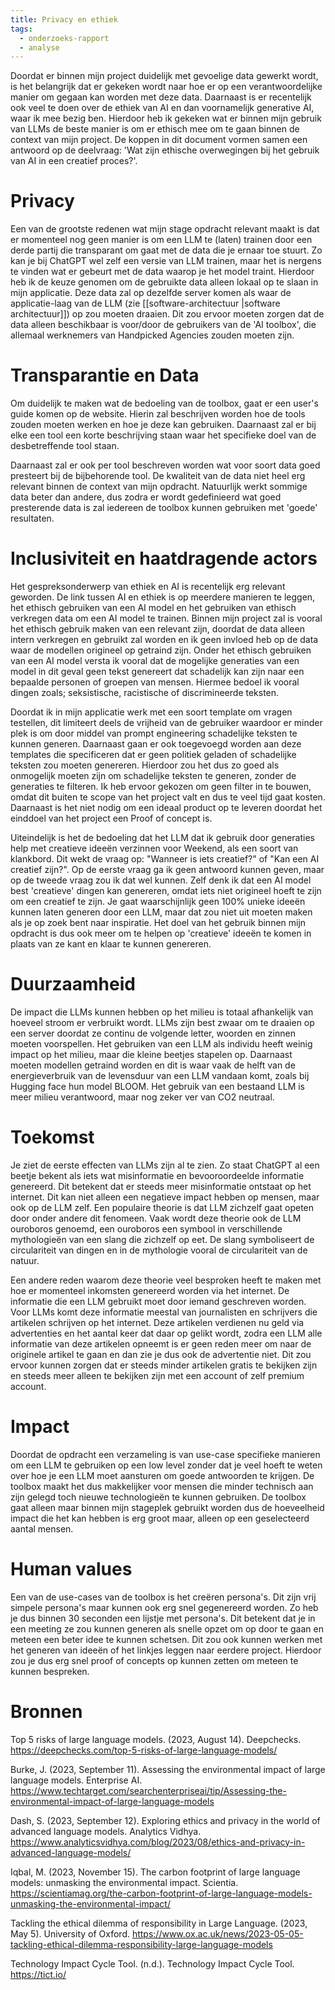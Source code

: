 ```yaml
---
title: Privacy en ethiek
tags:
  - onderzoeks-rapport
  - analyse
---
```

Doordat er binnen mijn project duidelijk met gevoelige data gewerkt wordt, is het belangrijk dat er gekeken wordt naar hoe er op een verantwoordelijke manier om gegaan kan worden met deze data. Daarnaast is er recentelijk ook veel te doen over de ethiek van AI en dan voornamelijk generative AI, waar ik mee bezig ben. Hierdoor heb ik gekeken wat er binnen mijn gebruik van LLMs de beste manier is om er ethisch mee om te gaan binnen de context van mijn project. De koppen in dit document vormen samen een antwoord op de deelvraag: 'Wat zijn ethische overwegingen bij het gebruik van AI in een creatief proces?'.

# Privacy
Een van de grootste redenen wat mijn stage opdracht relevant maakt is dat er momenteel nog geen manier is om een LLM te (laten) trainen door een derde partij die transparant om gaat met de data die je ernaar toe stuurt. Zo kan je bij ChatGPT wel zelf een versie van LLM trainen, maar het is nergens te vinden wat er gebeurt met de data waarop je het model traint. Hierdoor heb ik de keuze genomen om de gebruikte data alleen lokaal op te slaan in mijn applicatie. Deze data zal op dezelfde server komen als waar de applicatie-laag van de LLM (zie [[software-architectuur |software architectuur]]) op zou moeten draaien. Dit zou ervoor moeten zorgen dat de data alleen beschikbaar is voor/door de gebruikers van de 'AI toolbox', die allemaal werknemers van Handpicked Agencies zouden moeten zijn.

# Transparantie en Data
Om duidelijk te maken wat de bedoeling van de toolbox, gaat er een user's guide komen op de website. Hierin zal beschrijven worden hoe de tools zouden moeten werken en hoe je deze kan gebruiken. Daarnaast zal er bij elke een tool een korte beschrijving staan waar het specifieke doel van de desbetreffende tool staan. 

Daarnaast zal er ook per tool beschreven worden wat voor soort data goed presteert bij de bijbehorende tool. De kwaliteit van de data niet heel erg relevant binnen de context van mijn opdracht. Natuurlijk werkt sommige data beter dan andere, dus zodra er wordt gedefinieerd wat goed presterende data is zal iedereen de toolbox kunnen gebruiken met 'goede' resultaten. 

# Inclusiviteit en haatdragende actors
Het gespreksonderwerp van ethiek en AI is recentelijk erg relevant geworden. De link tussen AI en ethiek is op meerdere manieren te leggen, het ethisch gebruiken van een AI model en het gebruiken van ethisch verkregen data om een AI model te trainen. Binnen mijn project zal is vooral het ethisch gebruik maken van een relevant zijn, doordat de data alleen intern verkregen en gebruikt zal worden en ik geen invloed heb op de data waar de modellen origineel op getraind zijn. Onder het ethisch gebruiken van een AI model versta ik vooral dat de mogelijke generaties van een model in dit geval geen tekst genereert dat schadelijk kan zijn naar een bepaalde personen of groepen van mensen. Hiermee bedoel ik vooral dingen zoals; seksistische, racistische of discrimineerde teksten. 

Doordat ik in mijn applicatie werk met een soort template om vragen testellen, dit limiteert deels de vrijheid van de gebruiker waardoor er minder plek is om door middel van prompt engineering schadelijke teksten te kunnen generen. Daarnaast gaan er ook toegevoegd worden aan deze templates die specificeren dat er geen politiek geladen of schadelijke teksten zou moeten genereren. Hierdoor zou het dus zo goed als onmogelijk moeten zijn om schadelijke teksten te generen, zonder de generaties te filteren. Ik heb ervoor gekozen om geen filter in te bouwen, omdat dit buiten te scope van het project valt en dus te veel tijd gaat kosten. Daarnaast is het niet nodig om een ideaal product op te leveren doordat het einddoel van het project een Proof of concept is.

Uiteindelijk is het de bedoeling dat het LLM dat ik gebruik door generaties help met creatieve ideeën verzinnen voor Weekend, als een soort van klankbord.  Dit wekt de vraag op: "Wanneer is iets creatief?" of "Kan een AI creatief zijn?". Op de eerste vraag ga ik geen antwoord kunnen geven, maar op de tweede vraag zou ik dat wel kunnen. Zelf denk ik dat een AI model best 'creatieve' dingen kan genereren, omdat iets niet origineel hoeft te zijn om een creatief te zijn. Je gaat waarschijnlijk geen 100% unieke ideeën kunnen laten generen door een LLM, maar dat zou niet uit moeten maken als je op zoek bent naar inspiratie. Het doel van het gebruik binnen mijn opdracht is dus ook meer om te helpen op 'creatieve' ideeën te komen in plaats van ze kant en klaar te kunnen genereren. 

# Duurzaamheid
De impact die LLMs kunnen hebben op het milieu is totaal afhankelijk van hoeveel stroom er verbruikt wordt. LLMs zijn best zwaar om te draaien op een server doordat ze continu de volgende letter, woorden en zinnen moeten voorspellen. Het gebruiken van een LLM als individu heeft weinig impact op het milieu, maar die kleine beetjes stapelen op. Daarnaast moeten modellen getraind worden en dit is waar vaak de helft van de energieverbruik van de levensduur van een LLM vandaan komt, zoals bij Hugging face hun model BLOOM. Het gebruik van een bestaand LLM is meer milieu verantwoord, maar nog zeker ver van CO2 neutraal. 

# Toekomst
Je ziet de eerste effecten van LLMs zijn al te zien. Zo staat ChatGPT al een beetje bekent als iets wat misinformatie en bevooroordeelde informatie genereerd. Dit betekent dat er steeds meer misinformatie ontstaat op het internet. Dit kan niet alleen een negatieve impact hebben op mensen, maar ook op de LLM zelf. Een populaire theorie is dat LLM zichzelf gaat opeten door onder andere dit fenomeen. Vaak wordt deze theorie ook de LLM ouroboros genoemd, een ouroboros een symbool in verschillende mythologieën van een slang die zichzelf op eet. De slang symboliseert de circulariteit van dingen en in de mythologie vooral de circulariteit van de natuur. 

Een andere reden waarom deze theorie veel besproken heeft te maken met hoe er momenteel inkomsten genereerd worden via het internet. De informatie die een LLM gebruikt moet door iemand geschreven worden. Voor LLMs komt deze informatie meestal  van journalisten en schrijvers die artikelen schrijven op het internet. Deze artikelen verdienen nu geld via advertenties en het aantal keer dat daar op gelikt wordt, zodra een LLM alle informatie van deze artikelen opneemt is er geen reden meer om naar de originele artikel te gaan en dan zie je dus ook de advertentie niet. Dit zou ervoor kunnen zorgen dat er steeds minder artikelen gratis te bekijken zijn en steeds meer alleen te bekijken zijn met een account of zelf premium account.

# Impact
Doordat de opdracht een verzameling is van use-case specifieke manieren om een LLM te gebruiken op een low level zonder dat je veel hoeft te weten over hoe je een LLM moet aansturen om goede antwoorden te krijgen. De toolbox maakt het dus makkelijker voor mensen die minder technisch aan zijn gelegd toch nieuwe technologieën te kunnen gebruiken. De toolbox gaat alleen maar binnen mijn stageplek gebruikt worden dus de hoeveelheid impact die het kan hebben is erg groot maar, alleen op een geselecteerd aantal mensen.

# Human values
Een van de use-cases van de toolbox is het creëren persona's. Dit zijn vrij simpele persona's maar kunnen ook erg snel gegenereerd worden. Zo heb je dus binnen 30 seconden een lijstje met persona's. Dit betekent dat je in een meeting ze zou kunnen generen als snelle opzet om op door te gaan en meteen een beter idee te kunnen schetsen. Dit zou ook kunnen werken met het generen van ideeën of het linkjes leggen naar eerdere project. Hierdoor zou je dus erg snel proof of concepts op kunnen zetten om meteen te kunnen bespreken. 

# Bronnen
Top 5 risks of large language models. (2023, August 14). Deepchecks. https://deepchecks.com/top-5-risks-of-large-language-models/

Burke, J. (2023, September 11). Assessing the environmental impact of large language models. Enterprise AI. https://www.techtarget.com/searchenterpriseai/tip/Assessing-the-environmental-impact-of-large-language-models

Dash, S. (2023, September 12). Exploring ethics and privacy in the world of advanced language models. Analytics Vidhya. https://www.analyticsvidhya.com/blog/2023/08/ethics-and-privacy-in-advanced-language-models/

Iqbal, M. (2023, November 15). The carbon footprint of large language models: unmasking the environmental impact. Scientia. https://scientiamag.org/the-carbon-footprint-of-large-language-models-unmasking-the-environmental-impact/

Tackling the ethical dilemma of responsibility in Large Language. (2023, May 5). University of Oxford. https://www.ox.ac.uk/news/2023-05-05-tackling-ethical-dilemma-responsibility-large-language-models

Technology Impact Cycle Tool. (n.d.). Technology Impact Cycle Tool. https://tict.io/